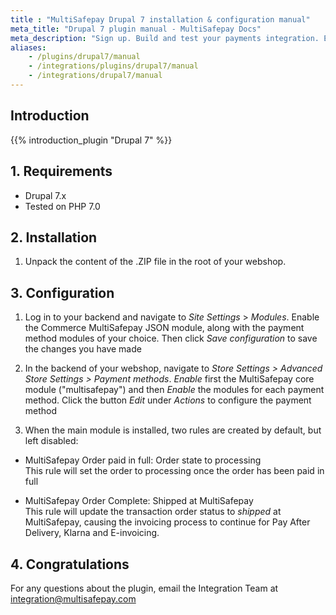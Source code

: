 ```yaml
---
title : "MultiSafepay Drupal 7 installation & configuration manual"
meta_title: "Drupal 7 plugin manual - MultiSafepay Docs"
meta_description: "Sign up. Build and test your payments integration. Explore our products and services. Use our API Reference, SDKs, and wrappers. Get support."
aliases: 
    - /plugins/drupal7/manual
    - /integrations/plugins/drupal7/manual
    - /integrations/drupal7/manual
---
```


## Introduction

{{% introduction_plugin "Drupal 7" %}}

## 1. Requirements
- Drupal 7.x
- Tested on PHP 7.0

## 2. Installation
 1. Unpack the content of the .ZIP file in the root of your webshop.

## 3. Configuration
1. Log in to your backend and navigate to _Site Settings_ > _Modules_. Enable the Commerce MultiSafepay JSON module, along with the payment method modules of your choice. Then click _Save configuration_ to save the changes you have made

2. In the backend of your webshop, navigate to _Store Settings > Advanced Store Settings > Payment methods_.
_Enable_ first the MultiSafepay core module ("multisafepay") and then _Enable_ the modules for each payment method.
Click the button _Edit_ under _Actions_ to configure the payment method

3. When the main module is installed, two rules are created by default, but left disabled:  
  * MultiSafepay Order paid in full: Order state to processing  
This rule will set the order to processing once the order has been paid in full  

  * MultiSafepay Order Complete: Shipped at MultiSafepay  
This rule will update the transaction order status to _shipped_ at MultiSafepay, causing the invoicing process to continue for Pay After Delivery, Klarna and E-invoicing.

## 4. Congratulations
For any questions about the plugin, email the Integration Team at <integration@multisafepay.com>
